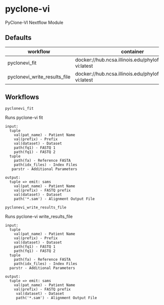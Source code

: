 # pyclone-vi

PyClone-VI Nextflow Module

## Defaults

| workflow                     | container                                                  | cpus              | memory                          |
| ---------------------------- | ---------------------------------------------------------- | ----------------- | ------------------------------- |
| pyclonevi_fit                | docker://hub.ncsa.illinois.edu/phyloflow/pyclone-vi:latest | 4 \* task.attempt | 8.GB.plus(4.GB \* task.attempt) |
| pyclonevi_write_results_file | docker://hub.ncsa.illinois.edu/phyloflow/pyclone-vi:latest | 1 \* task.attempt | 2.GB.plus(2.GB \* task.attempt) |

## Workflows

`pyclonevi_fit`

Runs pyclone-vi fit

```
input:
  tuple
    val(pat_name) - Patient Name
    val(prefix) - Prefix
    val(dataset) - Dataset
    path(fq1) - FASTQ 1
    path(fq1) - FASTQ 2
  tuple
    path(fa) - Reference FASTA
    path(idx_files) - Index Files
   parstr - Additional Parameters

output:
  tuple => emit: sams
    val(pat_name) - Patient Name
    val(prefix) - FASTQ prefix
    val(dataset) - Dataset
    path('*.sam') - Alignment Output File
```

`pyclonevi_write_results_file`

Runs pyclone-vi write_results_file

```
input:
  tuple
    val(pat_name) - Patient Name
    val(prefix) - Prefix
    val(dataset) - Dataset
    path(fq1) - FASTQ 1
    path(fq1) - FASTQ 2
  tuple
    path(fa) - Reference FASTA
    path(idx_files) - Index Files
  parstr - Additional Parameters

output:
  tuple => emit: sams
    val(pat_name) - Patient Name
    val(prefix) - FASTQ prefix
     val(dataset) - Dataset
     path('*.sam') - Alignment Output File
```

